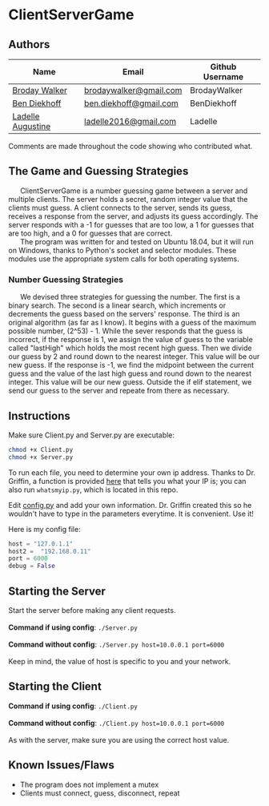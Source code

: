 # ClientServerGame

## Authors
| Name | Email | Github Username |
| ------------------------------------------------ | ------------------------- | --------------- |
| [Broday Walker](https://github.com/BrodayWalker) | brodaywalker@gmail.com | BrodayWalker |
| [Ben Diekhoff](https://github.com/BenDiekhoff) | ben.diekhoff@gmail.com | BenDiekhoff |
| [Ladelle Augustine](https://github.com/Ladelle) | ladelle2016@gmail.com | Ladelle |

Comments are made throughout the code showing who contributed what.

## The Game and Guessing Strategies

&nbsp;&nbsp;&nbsp;&nbsp;&nbsp;&nbsp;ClientServerGame is a number guessing game between a server and multiple clients. The server holds a secret, random integer value that the clients must guess. A client connects to the server, sends its guess, receives a response from the server, and adjusts its guess accordingly. The server responds with a -1 for guesses that are too low, a 1 for guesses that are too high, and a 0 for guesses that are correct. <br>
&nbsp;&nbsp;&nbsp;&nbsp;&nbsp;&nbsp;The program was written for and tested on Ubuntu 18.04, but it will run on Windows, thanks to Python's socket and selector modules. These modules use the appropriate system calls for both operating systems.

### Number Guessing Strategies
&nbsp;&nbsp;&nbsp;&nbsp;&nbsp;&nbsp;We devised three strategies for guessing the number. The first is a binary search. The second is a linear search, which increments or decrements the guess based on the servers' response. The third is an original algorithm (as far as I know). It begins with a guess of the maximum possible number, (2^53) - 1. While the sever responds that the guess is incorrect, if the response is 1, we assign the value of guess to the variable called "lastHigh" which holds the most recent high guess. Then we divide our guess by 2 and round down to the nearest integer. This value will be our new guess. If the response is -1, we find the midpoint between the current guess and the value of the last high guess and round down to the nearest integer. This value will be our new guess. Outside the if elif statement, we send our guess to the server and repeate from there as necessary.                  

## Instructions
Make sure Client.py and Server.py are executable:

```bash
chmod +x Client.py
chmod +x Server.py
```
To run each file, you need to determine your own ip address. Thanks to Dr. Griffin, a function is provided [here](helpers.py) that tells you what your IP is; you can also run `whatsmyip.py`, which is located in this repo.

Edit [config.py](config.py) and add your own information. Dr. Griffin created this so he wouldn't have to type in the parameters everytime. It is convenient. Use it!

Here is my config file:

```python
host = "127.0.1.1"
host2 =  "192.168.0.11"
port = 6000
debug = False
```

## Starting the Server
Start the server before making any client requests. <br> <br>
**Command if using config**: `./Server.py` <br> <br>
**Command without config**: `./Server.py host=10.0.0.1 port=6000`<br><br>
Keep in mind, the value of host is specific to you and your network.

## Starting the Client
**Command if using config**: `./Client.py`<br><br>
**Command without config**: `./Client.py host=10.0.0.1 port=6000` <br><br>
As with the server, make sure you are using the correct host value.

## Known Issues/Flaws
- The program does not implement a mutex
- Clients must connect, guess, disconnect, repeat


